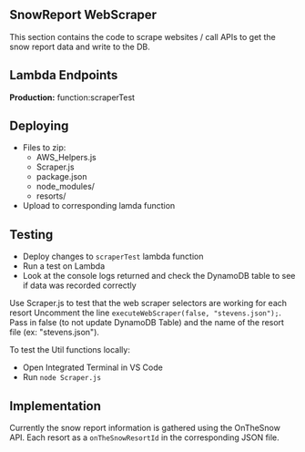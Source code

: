 ## SnowReport WebScraper
This section contains the code to scrape websites / call APIs to get the snow report data and write to the DB.

## Lambda Endpoints
**Production:** function:scraperTest

## Deploying
- Files to zip:
  - AWS_Helpers.js
  - Scraper.js
  - package.json
  - node_modules/
  - resorts/
- Upload to corresponding lamda function

## Testing
- Deploy changes to `scraperTest` lambda function
- Run a test on Lambda
- Look at the console logs returned and check the DynamoDB table to see if data was recorded correctly

Use Scraper.js to test that the web scraper selectors are working for each resort 
Uncomment the line `executeWebScraper(false, "stevens.json");`. Pass in false (to not update DynamoDB Table) and the name of the resort file (ex: "stevens.json"). 

To test the Util functions locally:
- Open Integrated Terminal in VS Code
- Run `node Scraper.js`

## Implementation
Currently the snow report information is gathered using the OnTheSnow API. Each resort as a `onTheSnowResortId` in the corresponding JSON file.

